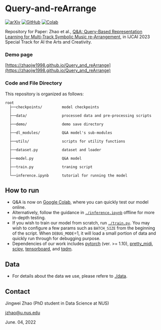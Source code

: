 # Query-and-reArrange
[![arXiv](https://img.shields.io/badge/arXiv-2306.01635-brightgreen.svg?logo=arXiv&style=flat-round)](https://arxiv.org/abs/2306.01635)
[![GitHub](https://img.shields.io/badge/GitHub-demo%20page-blue?logo=Github&style=flat-round)](https://zhaojw1998.github.io/Query_and_reArrange)
[![Colab](https://img.shields.io/badge/Colab-tutorial-blue?logo=googlecolab&style=flat-round)](https://colab.research.google.com/drive/1N3XeEfTCWNLTuBp9NWPwzW-hq7Ho7nQA?usp=sharing)

Repository for Paper: Zhao et al., [Q&A: Query-Based Representation Learning for Multi-Track Symbolic Music re-Arrangement](https://arxiv.org/abs/2306.01635), in IJCAI 2023 Special Track for AI the Arts and Creativity.

### Demo page
[https://zhaojw1998.github.io/Query_and_reArrange](https://zhaojw1998.github.io/Query_and_reArrange)

### Code and File Directory
This repository is organized as follows:
```
root
  ├──checkpoints/         model checkpoints
  │    
  ├──data/                processed data and pre-processing scripts
  │    
  ├──demo/                demo save directory
  │       
  ├──dl_modules/          Q&A model's sub-modules
  │    
  ├──utils/               scripts for utility functions
  │    
  ├──dataset.py           dataset and loader
  │   
  ├──model.py             Q&A model
  │   
  ├──train.py             traning script
  │ 
  └──inference.ipynb      tutorial for running the model
```

## How to run
* Q&A is now on [Google Colab](https://colab.research.google.com/drive/1N3XeEfTCWNLTuBp9NWPwzW-hq7Ho7nQA?usp=sharing), where you can quickly test our model online.
* Alternatively, follow the guidance in [`./inference.ipynb`](./inference.ipynb) offline for more in-depth testing. 
* If you wish to train our model from scratch, run [`./train.py`](./train.py). You may wish to configure a few params such as `BATCH_SIZE` from the beginning of the script. When `DEBUG_MODE`=1, it will load a small portion of data and quickly run through for debugging purpose.
* Dependencies of our work includes [pytorch](https://pytorch.org/) (ver. >= 1.10), [pretty_midi](https://pypi.org/project/pretty_midi/), [scipy](https://pypi.org/project/scipy/), [tensorboard](https://pypi.org/project/tensorboard/), and [tqdm](https://pypi.org/project/tqdm/2.2.3/).

## Data
* For details about the data we use, please refere to [./data](./data).

## Contact
Jingwei Zhao (PhD student in Data Science at NUS)

jzhao@u.nus.edu

June. 04, 2022
 
